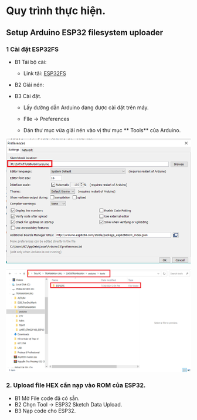 # Quy trình thực hiện.

## Setup Arduino ESP32 filesystem uploader

### 1 Cài đặt ESP32FS

- B1 Tải bộ cài:
	+ Link tải: [ESP32FS]()
	
- B2 Giải nén:

- B3 Cài đặt.
	+ Lấy đường dẫn Arduino đang được cài đặt trên máy.
	+ FIle -> Preferences
	


	+ Dán thư mục vừa giải nén vào vị thư mục ** Tools** của Arduino.
	
![](layduongdan.png)
	
![](ganvaotool.png)
	
### 2. Upload file HEX cần nạp vào ROM của ESP32.
- B1 Mở File code đã có sẵn.
- B2 Chọn Tool -> ESP32 Sketch Data Upload.
- B3 Nạp code cho ESP32.





	